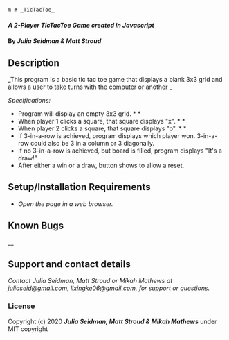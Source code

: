                                                                                                                      m # _TicTacToe_

#### _A 2-Player TicTacToe Game created in Javascript_

#### By _**Julia Seidman & Matt Stroud**_

## Description

_This program is a basic tic tac toe game that displays a blank 3x3 grid and allows a user to take turns with the computer or another _

_Specifications:_
* Program will display an empty 3x3 grid.
    * 
    * 
* When player 1 clicks a square, that square displays "x".
    * 
    * 
* When player 2 clicks a square, that square displays "o".
    * 
    * 
* If 3-in-a-row is achieved, program displays which player won.  3-in-a-row could also be 3 in a column or 3 diagonally.
* If no 3-in-a-row is achieved, but board is filled, program displays "It's a draw!"
* After either a win or a draw, button shows to allow a reset.



## Setup/Installation Requirements

* _Open the page in a web browser._


## Known Bugs

__

## Support and contact details

_Contact Julia Seidman, Matt Stroud or Mikah Mathews at juliaseid@gmail.com, lixingke06@gmail.com,  for support or questions._

### License

Copyright (c) 2020 **_Julia Seidman, Matt Stroud & Mikah Mathews_** under MIT copyright
